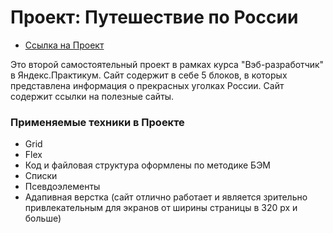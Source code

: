 # Проект: Путешествие по России
* [Ссылка на Проект](https://olga-grigel.github.io/russian-travel/index.html)

Это второй самостоятельный проект в рамках курса "Вэб-разработчик" в Яндекс.Практикум.
Сайт содержит в себе 5 блоков, в которых представлена информация о прекрасных уголках России. Сайт содержит ссылки на полезные сайты. 
### Применяемые техники в Проекте
* Grid
* Flex
* Код и файловая структура оформлены по методике БЭМ
* Списки
* Псевдоэлементы
* Адапивная верстка (сайт отлично работает и является зрительно привлекательным для экранов от ширины страницы в 320 px и больше)

